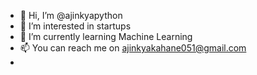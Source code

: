 - 👋 Hi, I’m @ajinkyapython
- 👀 I’m interested in startups
- 🌱 I’m currently learning Machine Learning
- 📫 You can reach me on ajinkyakahane051@gmail.com
-

<!---
ajinkyapython/ajinkyapython is a ✨ special ✨ repository because its `README.md` (this file) appears on your GitHub profile.
You can click the Preview link to take a look at your changes.
--->
